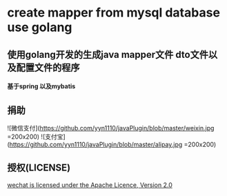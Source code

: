 # create mapper from mysql database use  golang
## 使用golang开发的生成java mapper文件 dto文件以及配置文件的程序
#### 基于spring 以及mybatis

## 捐助
![微信支付](https://github.com/yyn1110/javaPlugin/blob/master/weixin.jpg =200x200)
![支付宝](https://github.com/yyn1110/javaPlugin/blob/master/alipay.jpg =200x200)

## 授权(LICENSE)
[wechat is licensed under the Apache Licence, Version 2.0](http://www.apache.org/licenses/LICENSE-2.0.html)